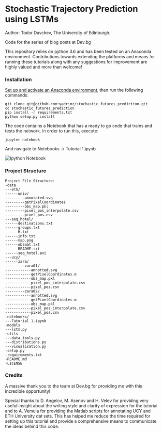 # Stochastic Trajectory Prediction using LSTMs
Author: Todor Davchev, The University of Edinburgh.

Code for the series of blog posts at Dev.bg

This repository relies on python 3.6 and has been tested on an Anaconda environment. Contributions towards extending the platforms and means for running these tutorials along with any suggestions for improvement are highly valued and more than welcome!

### Installation

[Set up and activate an Anaconda environment](https://github.com/CSTR-Edinburgh/mlpractical/blob/mlp2017-8/master/notes/environment-set-up.md), then run the following commands:
```
git clone git@github.com:yadrimz/stochastic_futures_prediction.git
cd stochastic_futures_prediction
pip install -r requirements.txt
python setup.py install
```

The code contains a Notebook that has a ready to go code that trains and tests the network. In order to run this, execute:

```
jupyter notebook
```

And navigate to Notebooks -> Tutorial 1.ipynb

![Ipython Notebook](https://cdn1.imggmi.com/uploads/2018/9/11/3e0a50f0159f04aae9c5141a2acc397e-full.png)

### Project Structure

```
Project File Structure:
-data
---eth/
------univ/
---------annotated.svg
---------getPixelCoordinates
---------obs_map.pkl
---------pixel_pos_interpolate.csv
---------pixel_pos.csv
---seq_hotel/
------destinations.txt
------groups.txt
------H.txt
------info.txt
------map.png
------obsmat.txt
------README.txt
------seq_hotel.avi
---ucy/
------zara/
---------zara01/
------------annotted.svg
------------getPixelCoordinates.m
------------obs_map.pkl
------------pixel_pos_interpolate.csv
------------pixel_pos.csv
---------zara02/
------------annotted.svg
------------getPixelCoordinates.m
------------obs_map.pkl
------------pixel_pos_interpolate.csv
------------pixel_pos.csv
-notebooks/
---Tutorial 1.ipynb
-models
---lstm.py
-utils
---data_tools.py
---distributions.py
---visualisation.py
-setup.py
-requirements.txt
-README.md
-LICENSE
```
### Credits
A massive thank you to the team at Dev.bg for providing me with this incredible opportunity! 

Special thanks to D. Angelov, M. Asenov and H. Velev for providing very useful insight about the writing style and clarity of expression for the tutorial and to A. Vemula for providing the Matlab scripts for annotating UCY and ETH University dat sets. This has helped me reduce the time required for setting up this tutorial and provide a comprehensive means to communicate the ideas behind this code.